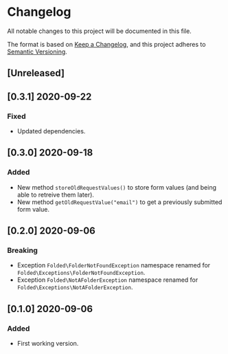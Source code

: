 # Changelog

All notable changes to this project will be documented in this file.

The format is based on [Keep a Changelog](https://keepachangelog.com/en/1.0.0/),
and this project adheres to [Semantic Versioning](https://semver.org/spec/v2.0.0.html).

## [Unreleased]

## [0.3.1] 2020-09-22

### Fixed

- Updated dependencies.

## [0.3.0] 2020-09-18

### Added

- New method `storeOldRequestValues()` to store form values (and being able to retreive them later).
- New method `getOldRequestValue("email")` to get a previously submitted form value.

## [0.2.0] 2020-09-06

### Breaking

- Exception `Folded\FolderNotFoundException` namespace renamed for `Folded\Exceptions\FolderNotFoundException`.
- Exception `Folded\NotAFolderException` namespace renamed for `Folded\Exceptions\NotAFolderException`.

## [0.1.0] 2020-09-06

### Added

- First working version.
